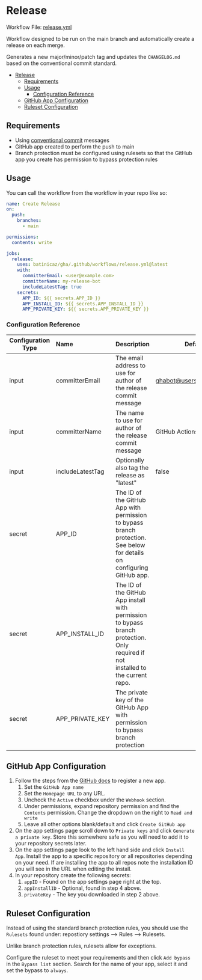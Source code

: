# Release

Workflow File: [release.yml](../../../.github/workflows/release.yml)

Workflow designed to be run on the main branch and automatically create a release on each merge.

Generates a new major/minor/patch tag and updates the `CHANGELOG.md` based on the conventional commit standard.

<!-- TOC -->
* [Release](#release)
  * [Requirements](#requirements)
  * [Usage](#usage)
    * [Configuration Reference](#configuration-reference)
  * [GitHub App Configuration](#github-app-configuration)
  * [Ruleset Configuration](#ruleset-configuration)
<!-- TOC -->

## Requirements

- Using [conventional commit](https://www.conventionalcommits.org/en/) messages
- GitHub app created to perform the push to main
- Branch protection must be configured using rulesets so that the GitHub app you create has permission to bypass protection rules

## Usage

You can call the workflow from the workflow in your repo like so:

```yaml
name: Create Release
on:
  push:
    branches:
      - main

permissions:
  contents: write

jobs:
  release:
    uses: batinicaz/gha/.github/workflows/release.yml@latest
    with:
      committerEmail: <user@example.com>
      committerName: my-release-bot
      includeLatestTag: true
    secrets:
      APP_ID: ${{ secrets.APP_ID }}
      APP_INSTALL_ID: ${{ secrets.APP_INSTALL_ID }}
      APP_PRIVATE_KEY: ${{ secrets.APP_PRIVATE_KEY }}
```

### Configuration Reference

| Configuration Type | Name             | Description                                                                                                                       | Default Value                   | Required |
|--------------------|:-----------------|-----------------------------------------------------------------------------------------------------------------------------------|---------------------------------|:---------|
| input              | committerEmail   | The email address to use for author of the release commit message                                                                 | ghabot@users.noreply.github.com | No       |
| input              | committerName    | The name to use for author of the release commit message                                                                          | GitHub Actions Bot              | No       |
| input              | includeLatestTag | Optionally also tag the release as "latest"                                                                                       | false                           | No       |
| secret             | APP_ID           | The ID of the GitHub App with permission to bypass branch protection. See below for details on configuring GitHub app.            |                                 | Yes      |
| secret             | APP_INSTALL_ID   | The ID of the GitHub App install with permission to bypass branch protection. Only required if not installed to the current repo. |                                 | No       |
| secret             | APP_PRIVATE_KEY  | The private key of the GitHub App with permission to bypass branch protection                                                     |                                 | Yes      |

## GitHub App Configuration

1. Follow the steps from the [GitHub docs](https://docs.github.com/en/apps/creating-github-apps/registering-a-github-app/registering-a-github-app) to register a new app.
    1. Set the `GitHub App name`
    2. Set the `Homepage URL` to any URL.
    3. Uncheck the `Active` checkbox under the `Webhook` section.
    4. Under permissions, expand repository permission and find the `Contents` permission. Change the dropdown on the right to `Read and write`
    5. Leave all other options blank/default and click `Create GitHub app`
2. On the app settings page scroll down to `Private keys` and click `Generate a private key`. Store this somewhere safe as you will need to add it to your repository secrets later.
3. On the app settings page look to the left hand side and click `Install App`. Install the app to a specific repository or all repositories depending on your need. If are installing the app to all repos note the installation ID you will see in the URL when editing the install.
4. In your repository create the following secrets:
    1. `appID` - Found on the app settings page right at the top.
    2. `appInstallID` - Optional, found in step 4 above.
    3. `privateKey` - The key you downloaded in step 2 above.

## Ruleset Configuration

Instead of using the standard branch protection rules, you should use the `Rulesets` found under: repostiory settings --> Rules --> Rulesets.

Unlike branch protection rules, rulesets allow for exceptions.

Configure the ruleset to meet your requirements and then click `Add bypass` in the `Bypass list` section. Search for the name of your app, select it and set the bypass to `always`.